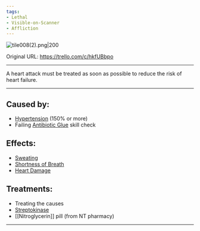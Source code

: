 ```yaml
---
tags:
- Lethal
- Visible-on-Scanner
- Affliction
---
```


![tile008(2).png\|200](/Heart/Heart%20Attack%20-%20Attachments/6718845db30472d958dd7c24.png)

Original URL: https://trello.com/c/hkfUBbpo

---

A heart attack must be treated as soon as possible to reduce the risk of heart failure.

---

## Caused by:

- [Hypertension](../Blood/Hypertension.md) (150% or more)
- Failing [Antibiotic Glue](../Items/Antibiotic%20Glue.md) skill check

## Effects:

- [Sweating](../Symptoms/Sweating.md)
- [Shortness of Breath](../Symptoms/Shortness%20of%20Breath.md)
- [Heart Damage](Heart%20Damage.md)

## Treatments:

- Treating the causes
- [Streptokinase](../Items/Streptokinase.md)
- [[Nitroglycerin]] pill (from NT pharmacy)

---

